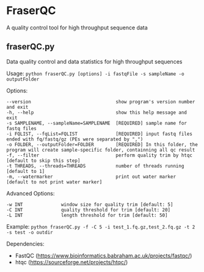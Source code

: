 # FraserQC
A quality control tool for high throughput sequence data

## fraserQC.py
Data quality control and data statistics for high throughput sequences

Usage:
`python fraserQC.py [options] -i fastqFile -s sampleName -o outputFolder`

Options:

    --version                               show program's version number and exit
    -h, --help                              show this help message and exit
    -s SAMPLENAME, --sampleName=SAMPLENAME  [REQUIRED] sample name for fastq files
    -i FQLIST, --fqList=FQLIST              [REQUIRED] input fastq files ended with fq/fastq/gz (PEs were separated by ",")
    -o FOLDER, --outputFolder=FOLDER        [REQUIRED] In this folder, the program will create sample-specific folder, containning all qc result 
    -f, --filter                            perform quality trim by htqc [default to skip this step]
    -t THREADS, --threads=THREADS           number of threads running [default to 1]
    -m, --watermarker                       print out water marker [default to not print water marker]

  Advanced Options:

    -w INT              window size for quality trim [default: 5]
    -C INT              quality threshold for trim [default: 20]
    -L INT              length threshold for trim [default: 50]

Example:
`python fraserQC.py -f -C 5 -i test_1.fq.gz,test_2.fq.gz -t 2 -s test -o outdir`

Dependencies:
- FastQC (https://www.bioinformatics.babraham.ac.uk/projects/fastqc/)
- htqc (https://sourceforge.net/projects/htqc/)

